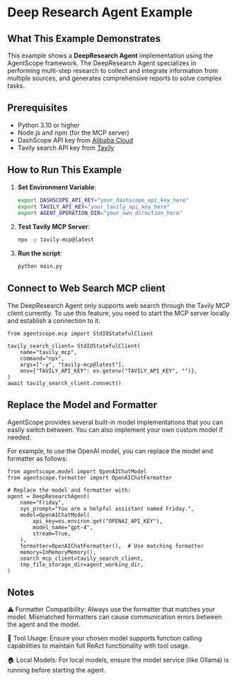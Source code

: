 # Deep Research Agent Example

## What This Example Demonstrates

This example shows a **DeepResearch Agent** implementation using the AgentScope framework. The DeepResearch Agent specializes in performing multi-step research to collect and integrate information from multiple sources, and generates comprehensive reports to solve complex tasks. 
## Prerequisites

- Python 3.10 or higher
- Node.js and npm (for the MCP server)
- DashScope API key from [Alibaba Cloud](https://dashscope.console.aliyun.com/)
- Tavily search API key from [Tavily](https://www.tavily.com/)

## How to Run This Example
1. **Set Environment Variable**:
   ```bash
   export DASHSCOPE_API_KEY="your_dashscope_api_key_here"
   export TAVILY_API_KEY="your_tavily_api_key_here"
   export AGENT_OPERATION_DIR="your_own_direction_here"
   ```
2. **Test Tavily MCP Server**:
    ```bash
    npx -y tavily-mcp@latest
    ```

2. **Run the script**:
    ```bash
   python main.py
   ```

## Connect to Web Search MCP client
The DeepResearch Agent only supports web search through the Tavily MCP client currently. To use this feature, you need to start the MCP server locally and establish a connection to it.
```
from agentscope.mcp import StdIOStatefulClient

tavily_search_client= StdIOStatefulClient(
    name="tavily_mcp",
    command="npx",
    args=["-y", "tavily-mcp@latest"],
    env={"TAVILY_API_KEY": os.getenv("TAVILY_API_KEY", "")},
)
await tavily_search_client.connect()
```

## Replace the Model and Formatter
AgentScope provides several built-in model implementations that you can easily switch between. You can also implement your own custom model if needed.

For example, to use the OpenAI model, you can replace the model and formatter as follows:
```
from agentscope.model import OpenAIChatModel
from agentscope.formatter import OpenAIChatFormatter

# Replace the model and formatter with:
agent = DeepResearchAgent(
    name="Friday",
    sys_prompt="You are a helpful assistant named Friday.",
    model=OpenAIChatModel(
        api_key=os.environ.get("OPENAI_API_KEY"),
        model_name="gpt-4",
        stream=True,
    ),
    formatter=OpenAIChatFormatter(),  # Use matching formatter
    memory=InMemoryMemory(),
    search_mcp_client=tavily_search_client,
    tmp_file_storage_dir=agent_working_dir,
)
```

## Notes

⚠️ Formatter Compatibility: Always use the formatter that matches your model. Mismatched formatters can cause communication errors between the agent and the model.

🔧 Tool Usage: Ensure your chosen model supports function calling capabilities to maintain full ReAct functionality with tool usage.

🏠 Local Models: For local models, ensure the model service (like Ollama) is running before starting the agent.